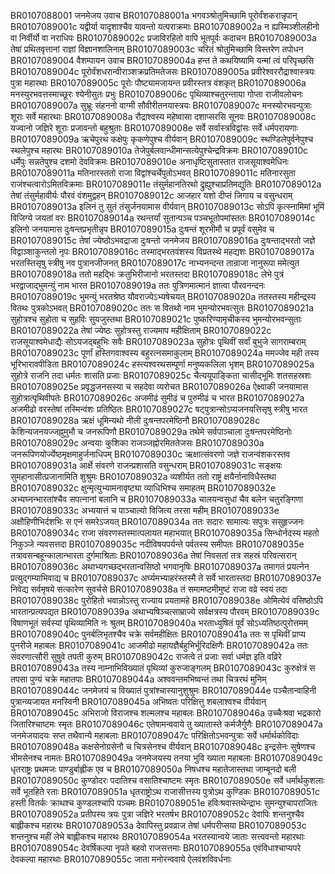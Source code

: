 BR0107088001   जनमेजय उवाच
BR0107088001a  भगवञ्श्रोतुमिच्छामि पूरोर्वंशकरान्नृपान्
BR0107089001c  यद्वीर्या यादृशाश्चैव यावन्तो यत्पराक्रमाः
BR0107089002a  न ह्यस्मिञ्शीलहीनो वा निर्वीर्यो वा नराधिपः
BR0107089002c  प्रजाविरहितो वापि भूतपूर्वः कदाचन
BR0107089003a  तेषां प्रथितवृत्तानां राज्ञां विज्ञानशालिनाम्
BR0107089003c  चरितं श्रोतुमिच्छामि विस्तरेण तपोधन
BR0107089004   वैशम्पायन उवाच
BR0107089004a  हन्त ते कथयिष्यामि यन्मां त्वं परिपृच्छसि
BR0107089004c  पूरोर्वंशधरान्वीराञ्शक्रप्रतिमतेजसः
BR0107089005a  प्रवीरेश्वररौद्राश्वास्त्रयः पुत्रा महारथाः
BR0107089005c  पूरोः पौष्ट्यामजायन्त प्रवीरस्तत्र वंशकृत्
BR0107089006a  मनस्युरभवत्तस्माच्छूरः श्येनीसुतः प्रभुः
BR0107089006c  पृथिव्याश्चतुरन्ताया गोप्ता राजीवलोचनः
BR0107089007a  सुभ्रूः संहननो वाग्मी सौवीरीतनयास्त्रयः
BR0107089007c  मनस्योरभवन्पुत्राः शूराः सर्वे महारथाः
BR0107089008a  रौद्राश्वस्य महेष्वासा दशाप्सरसि सूनवः
BR0107089008c  यज्वानो जज्ञिरे शूराः प्रजावन्तो बहुश्रुताः
BR0107089008e  सर्वे सर्वास्त्रविद्वांसः सर्वे धर्मपरायणाः
BR0107089009a  ऋचेपुरथ कक्षेपुः कृकणेपुश्च वीर्यवान्
BR0107089009c  स्थण्डिलेपुर्वनेपुश्च स्थलेपुश्च महारथः
BR0107089010a  तेजेपुर्बलवान्धीमान्सत्येपुश्चेन्द्रविक्रमः
BR0107089010c  धर्मेपुः सन्नतेपुश्च दशमो देवविक्रमः
BR0107089010e  अनाधृष्टिसुतास्तात राजसूयाश्वमेधिनः
BR0107089011a  मतिनारस्ततो राजा विद्वांश्चर्चेपुतोऽभवत्
BR0107089011c  मतिनारसुता राजंश्चत्वारोऽमितविक्रमाः
BR0107089011e  तंसुर्महानतिरथो द्रुह्युश्चाप्रतिमद्युतिः
BR0107089012a  तेषां तंसुर्महावीर्यः पौरवं वंशमुद्वहन्
BR0107089012c  आजहार यशो दीप्तं जिगाय च वसुन्धराम्
BR0107089013a  इलिनं तु सुतं तंसुर्जनयामास वीर्यवान्
BR0107089013c  सोऽपि कृत्स्नामिमां भूमिं विजिग्ये जयतां वरः
BR0107089014a  रथन्तर्यां सुतान्पञ्च पञ्चभूतोपमांस्ततः
BR0107089014c  इलिनो जनयामास दुःषन्तप्रभृतीन्नृप
BR0107089015a  दुःषन्तं शूरभीमौ च प्रपूर्वं वसुमेव च
BR0107089015c  तेषां ज्येष्ठोऽभवद्राजा दुःषन्तो जनमेजय
BR0107089016a  दुःषन्ताद्भरतो जज्ञे विद्वाञ्शाकुन्तलो नृपः
BR0107089016c  तस्माद्भरतवंशस्य विप्रतस्थे महद्यशः
BR0107089017a  भरतस्तिसृषु स्त्रीषु नव पुत्रानजीजनत्
BR0107089017c  नाभ्यनन्दन्त तान्राजा नानुरूपा ममेत्युत
BR0107089018a  ततो महद्भिः क्रतुभिरीजानो भरतस्तदा
BR0107089018c  लेभे पुत्रं भरद्वाजाद्भुमन्युं नाम भारत
BR0107089019a  ततः पुत्रिणमात्मानं ज्ञात्वा पौरवनन्दनः
BR0107089019c  भुमन्युं भरतश्रेष्ठ यौवराज्येऽभ्यषेचयत्
BR0107089020a  ततस्तस्य महीन्द्रस्य वितथः पुत्रकोऽभवत्
BR0107089020c  ततः स वितथो नाम भुमन्योरभवत्सुतः
BR0107089021a  सुहोत्रश्च सुहोता च सुहविः सुयजुस्तथा
BR0107089021c  पुष्करिण्यामृचीकस्य भुमन्योरभवन्सुताः
BR0107089022a  तेषां ज्येष्ठः सुहोत्रस्तु राज्यमाप महीक्षिताम्
BR0107089022c  राजसूयाश्वमेधाद्यैः सोऽयजद्बहुभिः सवैः
BR0107089023a  सुहोत्रः पृथिवीं सर्वां बुभुजे सागराम्बराम्
BR0107089023c  पूर्णां हस्तिगवाश्वस्य बहुरत्नसमाकुलाम्
BR0107089024a  ममज्जेव मही तस्य भूरिभारावपीडिता
BR0107089024c  हस्त्यश्वरथसम्पूर्णा मनुष्यकलिला भृशम्
BR0107089025a  सुहोत्रे राजनि तदा धर्मतः शासति प्रजाः
BR0107089025c  चैत्ययूपाङ्किता चासीद्भूमिः शतसहस्रशः
BR0107089025e  प्रवृद्धजनसस्या च सहदेवा व्यरोचत
BR0107089026a  ऐक्ष्वाकी जनयामास सुहोत्रात्पृथिवीपतेः
BR0107089026c  अजमीढं सुमीढं च पुरुमीढं च भारत
BR0107089027a  अजमीढो वरस्तेषां तस्मिन्वंशः प्रतिष्ठितः
BR0107089027c  षट्पुत्रान्सोऽप्यजनयत्तिसृषु स्त्रीषु भारत
BR0107089028a  ऋक्षं धूमिन्यथो नीली दुःषन्तपरमेष्ठिनौ
BR0107089028c  केशिन्यजनयज्जह्नुमुभौ च जनरूपिणौ
BR0107089029a  तथेमे सर्वपाञ्चाला दुःषन्तपरमेष्ठिनोः
BR0107089029c  अन्वयाः कुशिका राजञ्जह्नोरमिततेजसः
BR0107089030a  जनरूपिणयोर्ज्येष्ठमृक्षमाहुर्जनाधिपम्
BR0107089030c  ऋक्षात्संवरणो जज्ञे राजन्वंशकरस्तव
BR0107089031a  आर्क्षे संवरणे राजन्प्रशासति वसुन्धराम्
BR0107089031c  सङ्क्षयः सुमहानासीत्प्रजानामिति शुश्रुमः
BR0107089032a  व्यशीर्यत ततो राष्ट्रं क्षयैर्नानाविधैस्तथा
BR0107089032c  क्षुन्मृत्युभ्यामनावृष्ट्या व्याधिभिश्च समाहतम्
BR0107089032e  अभ्यघ्नन्भारतांश्चैव सपत्नानां बलानि च
BR0107089033a  चालयन्वसुधां चैव बलेन चतुरङ्गिणा
BR0107089033c  अभ्ययात्तं च पाञ्चाल्यो विजित्य तरसा महीम्
BR0107089033e  अक्षौहिणीभिर्दशभिः स एनं समरेऽजयत्
BR0107089034a  ततः सदारः सामात्यः सपुत्रः ससुहृज्जनः
BR0107089034c  राजा संवरणस्तस्मात्पलायत महाभयात्
BR0107089035a  सिन्धोर्नदस्य महतो निकुञ्जे न्यवसत्तदा
BR0107089035c  नदीविषयपर्यन्ते पर्वतस्य समीपतः
BR0107089035e  तत्रावसन्बहून्कालान्भारता दुर्गमाश्रिताः
BR0107089036a  तेषां निवसतां तत्र सहस्रं परिवत्सरान्
BR0107089036c  अथाभ्यगच्छद्भरतान्वसिष्ठो भगवानृषिः
BR0107089037a  तमागतं प्रयत्नेन प्रत्युद्गम्याभिवाद्य च
BR0107089037c  अर्घ्यमभ्याहरंस्तस्मै ते सर्वे भारतास्तदा
BR0107089037e  निवेद्य सर्वमृषये सत्कारेण सुवर्चसे
BR0107089038a  तं समामष्टमीमुष्टं राजा वव्रे स्वयं तदा
BR0107089038c  पुरोहितो भवान्नोऽस्तु राज्याय प्रयतामहे
BR0107089038e  ओमित्येवं वसिष्ठोऽपि भारतान्प्रत्यपद्यत
BR0107089039a  अथाभ्यषिञ्चत्साम्राज्ये सर्वक्षत्रस्य पौरवम्
BR0107089039c  विषाणभूतं सर्वस्यां पृथिव्यामिति नः श्रुतम्
BR0107089040a  भरताध्युषितं पूर्वं सोऽध्यतिष्ठत्पुरोत्तमम्
BR0107089040c  पुनर्बलिभृतश्चैव चक्रे सर्वमहीक्षितः
BR0107089041a  ततः स पृथिवीं प्राप्य पुनरीजे महाबलः
BR0107089041c  आजमीढो महायज्ञैर्बहुभिर्भूरिदक्षिणैः
BR0107089042a  ततः संवरणात्सौरी सुषुवे तपती कुरुम्
BR0107089042c  राजत्वे तं प्रजाः सर्वा धर्मज्ञ इति वव्रिरे
BR0107089043a  तस्य नाम्नाभिविख्यातं पृथिव्यां कुरुजाङ्गलम्
BR0107089043c  कुरुक्षेत्रं स तपसा पुण्यं चक्रे महातपाः
BR0107089044a  अश्ववन्तमभिष्वन्तं तथा चित्ररथं मुनिम्
BR0107089044c  जनमेजयं च विख्यातं पुत्रांश्चास्यानुशुश्रुमः
BR0107089044e  पञ्चैतान्वाहिनी पुत्रान्व्यजायत मनस्विनी
BR0107089045a  अभिष्वतः परिक्षित्तु शबलाश्वश्च वीर्यवान्
BR0107089045c  अभिराजो विराजश्च शल्मलश्च महाबलः
BR0107089046a  उच्चैःश्रवा भद्रकारो जितारिश्चाष्टमः स्मृतः
BR0107089046c  एतेषामन्ववाये तु ख्यातास्ते कर्मजैर्गुणैः
BR0107089047a  जनमेजयादयः सप्त तथैवान्ये महाबलाः
BR0107089047c  परिक्षितोऽभवन्पुत्राः सर्वे धर्मार्थकोविदाः
BR0107089048a  कक्षसेनोग्रसेनौ च चित्रसेनश्च वीर्यवान्
BR0107089048c  इन्द्रसेनः सुषेणश्च भीमसेनश्च नामतः
BR0107089049a  जनमेजयस्य तनया भुवि ख्याता महाबलाः
BR0107089049c  धृतराष्ट्रः प्रथमजः पाण्डुर्बाह्लीक एव च
BR0107089050a  निषधश्च महातेजास्तथा जाम्बूनदो बली
BR0107089050c  कुण्डोदरः पदातिश्च वसातिश्चाष्टमः स्मृतः
BR0107089050e  सर्वे धर्मार्थकुशलाः सर्वे भूतहिते रताः
BR0107089051a  धृतराष्ट्रोऽथ राजासीत्तस्य पुत्रोऽथ कुण्डिकः
BR0107089051c  हस्ती वितर्कः क्राथश्च कुण्डलश्चापि पञ्चमः
BR0107089051e  हविःश्रवास्तथेन्द्राभः सुमन्युश्चापराजितः
BR0107089052a  प्रतीपस्य त्रयः पुत्रा जज्ञिरे भरतर्षभ
BR0107089052c  देवापिः शन्तनुश्चैव बाह्लीकश्च महारथः
BR0107089053a  देवापिस्तु प्रवव्राज तेषां धर्मपरीप्सया
BR0107089053c  शन्तनुश्च महीं लेभे बाह्लीकश्च महारथः
BR0107089054a  भरतस्यान्वये जाताः सत्त्ववन्तो महारथाः
BR0107089054c  देवर्षिकल्पा नृपते बहवो राजसत्तमाः
BR0107089055a  एवंविधाश्चाप्यपरे देवकल्पा महारथाः
BR0107089055c  जाता मनोरन्ववाये ऐलवंशविवर्धनाः
